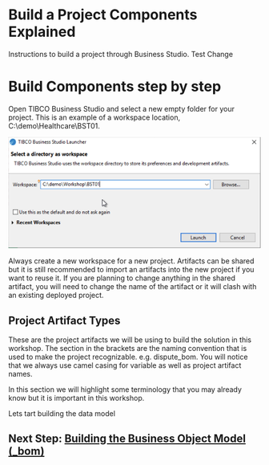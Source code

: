 # Build a Project Components Explained

Instructions to build a project through Business Studio. Test Change

# Build Components step by step
Open TIBCO Business Studio and select a new empty folder for your project. This is an example of a workspace location, C:\demo\Healthcare\BST01. 

![build_project](images/buildproject/1.png)

Always create a new workspace for a new project. Artifacts can be shared but it is still recommended to import an artifacts into the new project if you want to reuse it. If you are planning to change anything in the shared artifact, you will need to change the name of the artifact or it will clash with an existing deployed project. 

## Project Artifact Types
These are the project artifacts we will be using to build the solution in this workshop. The section in the brackets are the naming convention that is used to make the project recognizable. e.g. dispute_bom. You will notice that we always use camel casing for variable as well as project artifact names. 

In this section we will highlight some terminology that you may already know but it is important in this workshop.


Lets tart building the data model
## Next Step: [Building the Business Object Model (_bom)](business_Object_Model.md)


